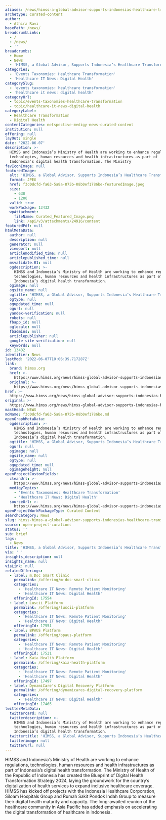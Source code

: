 ```yaml
---
aliases: /news/himss-a-global-advisor-supports-indonesias-healthcare-transformation
archetype: curated-content
author:
  - Athira Ravi
basePath: /news/
breadcrumbLinks:
  - /
  - /news/
  - ''
breadcrumbs:
  - Home
  - News
  - 'HIMSS, a Global Advisor, Supports Indonesia’s Healthcare Transformation'
categories:
  - 'Events Taxonomies: Healthcare Transformation'
  - 'Healthcare IT News: Digital Health'
categorySlug:
  - 'events taxonomies: healthcare transformation'
  - 'healthcare it news: digital health'
categoryUrl:
  - topic/events-taxonomies-healthcare-transformation
  - topic/healthcare-it-news-digital-health
categoryLabel:
  - Healthcare Transformation
  - Digital Health
contentCategories: netspective-medigy-news-curated-content
institution: null
offering: null
layOut: single
date: '2022-06-07'
description: >-
  HIMSS and Indonesia’s Ministry of Health are working to enhance regulations,
  technologies, human resources and health infrastructures as part of
  Indonesia’s digital health transformation. The Ministry
favIconImage: null
featuredImage:
  alt: 'HIMSS, a Global Advisor, Supports Indonesia’s Healthcare Transformation'
  format: JPEG
  href: f3c0dcfd-fa63-5a8a-875b-08b0ef1786be-featuredImage.jpeg
  size:
    - 630
    - 1200
  valid: true
  workPackage: 13432
  wpAttachment:
    fileName: Curated_Featured_Image.png
    link: /api/v3/attachments/24916/content
featuredPdf: null
htmlMetaData:
  author: null
  description: null
  generator: null
  viewport: null
  articlemodified_time: null
  articlepublished_time: null
  msvalidate.01: null
  ogdescription: >-
    HIMSS and Indonesia’s Ministry of Health are working to enhance regulations,
    technologies, human resources and health infrastructures as part of
    Indonesia’s digital health transformation.
  ogimage: null
  ogsite_name: null
  ogtitle: 'HIMSS, a Global Advisor, Supports Indonesia’s Healthcare Transformation'
  ogtype: null
  ogupdated_time: null
  ogurl: null
  yandex-verification: null
  robots: null
  fbapp_id: null
  oglocale: null
  fbadmins: null
  articlepublisher: null
  google-site-verification: null
  keywords: null
id: 13432
identifier: News
lastMod: '2022-06-07T10:06:39.717287Z'
link:
  brand: himss.org
  href: >-
    https://www.himss.org/news/himss-global-advisor-supports-indonesias-healthcare-transformation
  original: >-
    https://www.himss.org/news/himss-global-advisor-supports-indonesias-healthcare-transformation
href: >-
  https://www.himss.org/news/himss-global-advisor-supports-indonesias-healthcare-transformation
original: >-
  https://www.himss.org/news/himss-global-advisor-supports-indonesias-healthcare-transformation
mastHead: NEWS
mdName: f3c0dcfd-fa63-5a8a-875b-08b0ef1786be.md
openGraphMetaData:
  ogdescription: >-
    HIMSS and Indonesia’s Ministry of Health are working to enhance regulations,
    technologies, human resources and health infrastructures as part of
    Indonesia’s digital health transformation.
  ogtitle: 'HIMSS, a Global Advisor, Supports Indonesia’s Healthcare Transformation'
  ogurl: null
  ogimage: null
  ogsite_name: null
  ogtype: null
  ogupdated_time: null
  ogimageheight: null
openProjectCustomFields:
  cleanUrl: >-
    https://www.himss.org/news/himss-global-advisor-supports-indonesias-healthcare-transformation
  medigyTopics:
    - 'Events Taxonomies: Healthcare Transformation'
    - 'Healthcare IT News: Digital Health'
  sourceUrl: >-
    https://www.himss.org/news/himss-global-advisor-supports-indonesias-healthcare-transformation
openProjectWorkPackageType: Curated Content
searchCategory: News
slug: himss-himss-a-global-advisor-supports-indonesias-healthcare-transformation
source: open-project-curations
status: ''
sub: brief
tags:
  - News
title: 'HIMSS, a Global Advisor, Supports Indonesia’s Healthcare Transformation'
via: ' '
insights_description: null
insights_name: null
viaLink: null
relatedOfferings:
  - label: m.Doc Smart Clinic
    permalink: /offering/m-doc-smart-clinic
    categories:
      - 'Healthcare IT News: Remote Patient Monitoring'
      - 'Healthcare IT News: Digital Health'
    offeringId: 17554
  - label: Luscii Platform
    permalink: /offering/luscii-platform
    categories:
      - 'Healthcare IT News: Remote Patient Monitoring'
      - 'Healthcare IT News: Digital Health'
    offeringId: 17551
  - label: BPAUS Platform
    permalink: /offering/bpaus-platform
    categories:
      - 'Healthcare IT News: Remote Patient Monitoring'
      - 'Healthcare IT News: Digital Health'
    offeringId: 17521
  - label: Kaia Health Platform
    permalink: /offering/kaia-health-platform
    categories:
      - 'Healthcare IT News: Remote Patient Monitoring'
      - 'Healthcare IT News: Digital Health'
    offeringId: 17497
  - label: DynamiCare's Digital Recovery Platform
    permalink: /offering/dynamicares-digital-recovery-platform
    categories:
      - 'Healthcare IT News: Digital Health'
    offeringId: 17465
twitterMetaData:
  twittercard: null
  twitterdescription: >-
    HIMSS and Indonesia’s Ministry of Health are working to enhance regulations,
    technologies, human resources and health infrastructures as part of
    Indonesia’s digital health transformation.
  twittertitle: 'HIMSS, a Global Advisor, Supports Indonesia’s Healthcare Transformation'
  twitterimage: null
  twitterurl: null
---
```

<p>HIMSS and Indonesia’s Ministry of Health are working to enhance regulations, technologies, human resources and health infrastructures as part of Indonesia’s digital health transformation. The Ministry of Health of the Republic of Indonesia has created the Blueprint of Digital Health Transformation Strategy 2024, laying the groundwork for the country’s digitalization of health services to expand inclusive healthcare coverage.
HIMSS has kicked off projects with the Indonesia Healthcare Corporation, Siloam Hospitals Group and Rumah Sakit Pondok Indah Group to measure their digital health maturity and capacity. The long-awaited reunion of the healthcare community in Asia Pacific has added emphasis on accelerating the digital transformation of healthcare in Indonesia.</p>